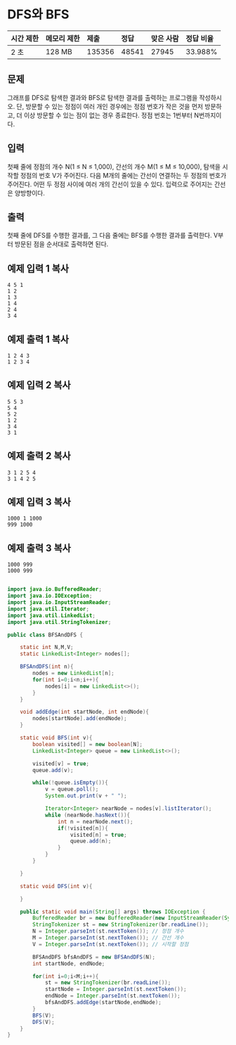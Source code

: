 # DFS와 BFS

| 시간 제한 | 메모리 제한 | 제출   | 정답  | 맞은 사람 | 정답 비율 |
| :-------- | :---------- | :----- | :---- | :-------- | :-------- |
| 2 초      | 128 MB      | 135356 | 48541 | 27945     | 33.988%   |

## 문제

그래프를 DFS로 탐색한 결과와 BFS로 탐색한 결과를 출력하는 프로그램을 작성하시오. 단, 방문할 수 있는 정점이 여러 개인 경우에는 정점 번호가 작은 것을 먼저 방문하고, 더 이상 방문할 수 있는 점이 없는 경우 종료한다. 정점 번호는 1번부터 N번까지이다.

## 입력

첫째 줄에 정점의 개수 N(1 ≤ N ≤ 1,000), 간선의 개수 M(1 ≤ M ≤ 10,000), 탐색을 시작할 정점의 번호 V가 주어진다. 다음 M개의 줄에는 간선이 연결하는 두 정점의 번호가 주어진다. 어떤 두 정점 사이에 여러 개의 간선이 있을 수 있다. 입력으로 주어지는 간선은 양방향이다.

## 출력

첫째 줄에 DFS를 수행한 결과를, 그 다음 줄에는 BFS를 수행한 결과를 출력한다. V부터 방문된 점을 순서대로 출력하면 된다.

## 예제 입력 1 복사

```
4 5 1
1 2
1 3
1 4
2 4
3 4
```

## 예제 출력 1 복사

```
1 2 4 3
1 2 3 4
```

## 예제 입력 2 복사

```
5 5 3
5 4
5 2
1 2
3 4
3 1
```

## 예제 출력 2 복사

```
3 1 2 5 4
3 1 4 2 5
```

## 예제 입력 3 복사

```
1000 1 1000
999 1000
```

## 예제 출력 3 복사

```
1000 999
1000 999
```

```java

import java.io.BufferedReader;
import java.io.IOException;
import java.io.InputStreamReader;
import java.util.Iterator;
import java.util.LinkedList;
import java.util.StringTokenizer;

public class BFSAndDFS {

    static int N,M,V;
    static LinkedList<Integer> nodes[];

    BFSAndDFS(int n){
        nodes = new LinkedList[n];
        for(int i=0;i<n;i++){
            nodes[i] = new LinkedList<>();
        }
    }

    void addEdge(int startNode, int endNode){
        nodes[startNode].add(endNode);
    }

    static void BFS(int v){
        boolean visited[] = new boolean[N];
        LinkedList<Integer> queue = new LinkedList<>();

        visited[v] = true;
        queue.add(v);

        while(!queue.isEmpty()){
            v = queue.poll();
            System.out.print(v + " ");

            Iterator<Integer> nearNode = nodes[v].listIterator();
            while (nearNode.hasNext()){
                int n = nearNode.next();
                if(!visited[n]){
                    visited[n] = true;
                    queue.add(n);
                }
            }
        }

    }

    static void DFS(int v){

    }

    public static void main(String[] args) throws IOException {
        BufferedReader br = new BufferedReader(new InputStreamReader(System.in));
        StringTokenizer st = new StringTokenizer(br.readLine());
        N = Integer.parseInt(st.nextToken()); // 정점 개수
        M = Integer.parseInt(st.nextToken()); // 간선 개수
        V = Integer.parseInt(st.nextToken()); // 시작할 정점

        BFSAndDFS bfsAndDFS = new BFSAndDFS(N);
        int startNode, endNode;

        for(int i=0;i<M;i++){
            st = new StringTokenizer(br.readLine());
            startNode = Integer.parseInt(st.nextToken());
            endNode = Integer.parseInt(st.nextToken());
            bfsAndDFS.addEdge(startNode,endNode);
        }
        BFS(V);
        DFS(V);
    }
}
```
